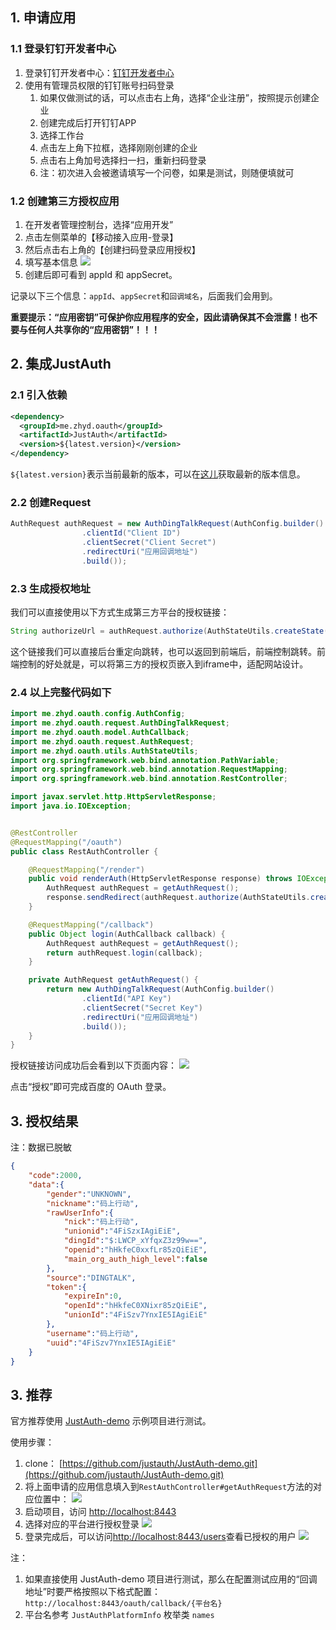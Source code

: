 ## 1. 申请应用

### 1.1 登录钉钉开发者中心

1. 登录钉钉开发者中心：[钉钉开发者中心](https://open-dev.dingtalk.com/)
2. 使用有管理员权限的钉钉账号扫码登录
    1. 如果仅做测试的话，可以点击右上角，选择“企业注册”，按照提示创建企业
    2. 创建完成后打开钉钉APP
    3. 选择工作台
    4. 点击左上角下拉框，选择刚刚创建的企业
    5. 点击右上角加号选择扫一扫，重新扫码登录
    6. 注：初次进入会被邀请填写一个问卷，如果是测试，则随便填就可


### 1.2 创建第三方授权应用

1. 在开发者管理控制台，选择“应用开发”
2. 点击左侧菜单的【移动接入应用-登录】
3. 然后点击右上角的【创建扫码登录应用授权】
4. 填写基本信息
![](doc/media/oauth/a6f3f46b.png)
5. 创建后即可看到 appId 和 appSecret。


记录以下三个信息：`appId`、`appSecret`和`回调域名`，后面我们会用到。

**重要提示：“应用密钥”可保护你应用程序的安全，因此请确保其不会泄露！也不要与任何人共享你的“应用密钥”！！！**

## 2. 集成JustAuth

### 2.1 引入依赖

```xml
<dependency>
  <groupId>me.zhyd.oauth</groupId>
  <artifactId>JustAuth</artifactId>
  <version>${latest.version}</version>
</dependency>
```

`${latest.version}`表示当前最新的版本，可以在[这儿](https://github.com/justauth/JustAuth/releases)获取最新的版本信息。

### 2.2 创建Request

```java
AuthRequest authRequest = new AuthDingTalkRequest(AuthConfig.builder()
                .clientId("Client ID")
                .clientSecret("Client Secret")
                .redirectUri("应用回调地址")
                .build());
```

### 2.3 生成授权地址

我们可以直接使用以下方式生成第三方平台的授权链接：
```java
String authorizeUrl = authRequest.authorize(AuthStateUtils.createState());
```
这个链接我们可以直接后台重定向跳转，也可以返回到前端后，前端控制跳转。前端控制的好处就是，可以将第三方的授权页嵌入到iframe中，适配网站设计。


### 2.4 以上完整代码如下

```java
import me.zhyd.oauth.config.AuthConfig;
import me.zhyd.oauth.request.AuthDingTalkRequest;
import me.zhyd.oauth.model.AuthCallback;
import me.zhyd.oauth.request.AuthRequest;
import me.zhyd.oauth.utils.AuthStateUtils;
import org.springframework.web.bind.annotation.PathVariable;
import org.springframework.web.bind.annotation.RequestMapping;
import org.springframework.web.bind.annotation.RestController;

import javax.servlet.http.HttpServletResponse;
import java.io.IOException;


@RestController
@RequestMapping("/oauth")
public class RestAuthController {

    @RequestMapping("/render")
    public void renderAuth(HttpServletResponse response) throws IOException {
        AuthRequest authRequest = getAuthRequest();
        response.sendRedirect(authRequest.authorize(AuthStateUtils.createState()));
    }

    @RequestMapping("/callback")
    public Object login(AuthCallback callback) {
        AuthRequest authRequest = getAuthRequest();
        return authRequest.login(callback);
    }

    private AuthRequest getAuthRequest() {
        return new AuthDingTalkRequest(AuthConfig.builder()
                .clientId("API Key")
                .clientSecret("Secret Key")
                .redirectUri("应用回调地址")
                .build());
    }
}
```
授权链接访问成功后会看到以下页面内容：
![](doc/media/oauth/5baf57ea.png)  

点击“授权”即可完成百度的 OAuth 登录。

## 3. 授权结果

注：数据已脱敏

```json
{
    "code":2000,
    "data":{
        "gender":"UNKNOWN",
        "nickname":"码上行动",
        "rawUserInfo":{
            "nick":"码上行动",
            "unionid":"4FiSzxIAgiEiE",
            "dingId":"$:LWCP_xYfqxZ3z99w==",
            "openid":"hHkfeC0xxfLr85zQiEiE",
            "main_org_auth_high_level":false
        },
        "source":"DINGTALK",
        "token":{
            "expireIn":0,
            "openId":"hHkfeC0XNixr85zQiEiE",
            "unionId":"4FiSzv7YnxIE5IAgiEiE"
        },
        "username":"码上行动",
        "uuid":"4FiSzv7YnxIE5IAgiEiE"
    }
}

```

## 3. 推荐

官方推荐使用 [JustAuth-demo](https://github.com/justauth/JustAuth-demo) 示例项目进行测试。

使用步骤：
1. clone： [https://github.com/justauth/JustAuth-demo.git](https://github.com/justauth/JustAuth-demo.git)
2. 将上面申请的应用信息填入到`RestAuthController#getAuthRequest`方法的对应位置中：
![](doc/media/oauth/e1a40945.png)
3. 启动项目，访问 [http://localhost:8443](http://localhost:8443)
4. 选择对应的平台进行授权登录
![](doc/media/oauth/da2bc692.png)
5. 登录完成后，可以访问[http://localhost:8443/users](http://localhost:8443/users)查看已授权的用户
![](doc/media/oauth/dbe6bcae.png)

注：
1. 如果直接使用 JustAuth-demo 项目进行测试，那么在配置测试应用的“回调地址”时要严格按照以下格式配置：`http://localhost:8443/oauth/callback/{平台名}`
2. 平台名参考 `JustAuthPlatformInfo` 枚举类 `names`


